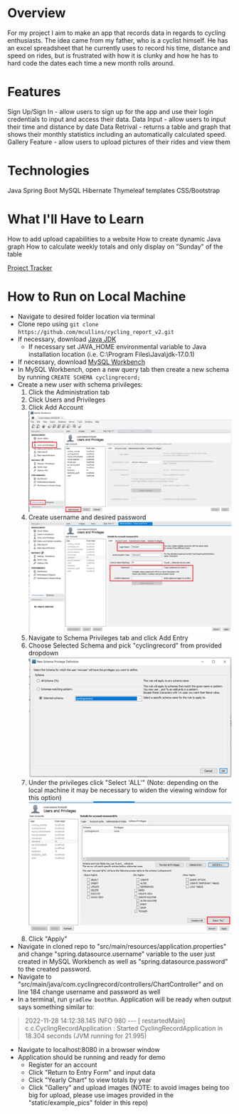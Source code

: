 # Overview
For my project I aim to make an app that records data in regards to cycling enthusiasts. The idea came from my father, who is a cyclist himself. He has an excel spreadsheet that he currently uses to record his time, distance and speed on rides, but is frustrated with how it is clunky and how he has to hard code the dates each time a new month rolls around.

# Features
Sign Up/Sign In - allow users to sign up for the app and use their login credentials to input and access their data. Data Input - allow users to input their time and distance by date Data Retrival - returns a table and graph that shows their monthly statistics including an automatically calculated speed. Gallery Feature - allow users to upload pictures of their rides and view them

# Technologies
Java Spring Boot MySQL Hibernate Thymeleaf templates CSS/Bootstrap

# What I'll Have to Learn
How to add upload capabilities to a website How to create dynamic Java graph How to calculate weekly totals and only display on "Sunday" of the table

[Project Tracker](https://trello.com/b/o910BQyV/cycling-project)

# How to Run on Local Machine
+ Navigate to desired folder location via terminal
+ Clone repo using `git clone https://github.com/mcullins/cycling_report_v2.git`
+ If necessary, download [Java JDK](https://www.oracle.com/java/technologies/downloads/)
    + If necessary set JAVA_HOME environmental variable to Java installation location (i.e. C:\Program Files\Java\jdk-17.0.1)
+ If necessary, download [MySQL Workbench](https://dev.mysql.com/downloads/workbench/)
+ In MySQL Workbench, open a new query tab then create a new schema by running `CREATE SCHEMA cyclingrecord;`
+ Create a new user with schema privileges:
    1. Click the Administration tab
    2. Click Users and Privileges
    3. Click Add Account
![User Setup](static/uploads/UserSetup.PNG)
    4. Create username and desired password
![Username Setup](static/uploads/NewUser.PNG)
    5. Navigate to Schema Privileges tab and click Add Entry
    6. Choose Selected Schema and pick "cyclingrecord" from provided dropdown
![Choose Schema](static/uploads/ChooseSchema.PNG)
    7. Under the privileges click "Select 'ALL'" (Note: depending on the local machine it may be necessary to widen the viewing window for this option)
 ![Allow All](static/uploads/AllowAll.PNG)
    8. Click "Apply"
+ Navigate in cloned repo to "src/main/resources/application.properties" and change "spring.datasource.username" variable
to the user just created in MySQL Workbench as well as "spring.datasource.password" to the created password.
+ Navigate to "src/main/java/com.cyclingrecord/controllers/ChartController" and on line 184 change username and password as well
+ In a terminal, run `gradlew bootRun`. Application will be ready when output says something similar to:
>2022-11-28 14:12:38.145  INFO 980 --- [  restartedMain] c.c.CyclingRecordApplication             : Started CyclingRecordApplication in 18.304 seconds (JVM running for 21.995)
+ Navigate to localhost:8080 in a browser window
+ Application should be running and ready for demo
    + Register for an account
    + Click "Return to Entry Form" and input data 
    + Click "Yearly Chart" to view totals by year
    + Click "Gallery" and upload images (NOTE: to avoid images being too big for upload,
    please use images provided in the "static/example_pics" folder in this repo)
